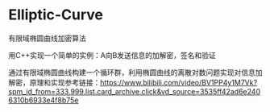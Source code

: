 # Elliptic-Curve
有限域椭圆曲线加密算法

用C++实现一个简单的实例：A向B发送信息的加解密，签名和验证

通过有限域椭圆曲线构建一个循环群，利用椭圆曲线的离散对数问题实现对信息加解密，原理和实现参考链接：https://www.bilibili.com/video/BV1PP4y1M7Vk?spm_id_from=333.999.list.card_archive.click&vd_source=3535ff42ad6e2406310b6933e4f8b75e

